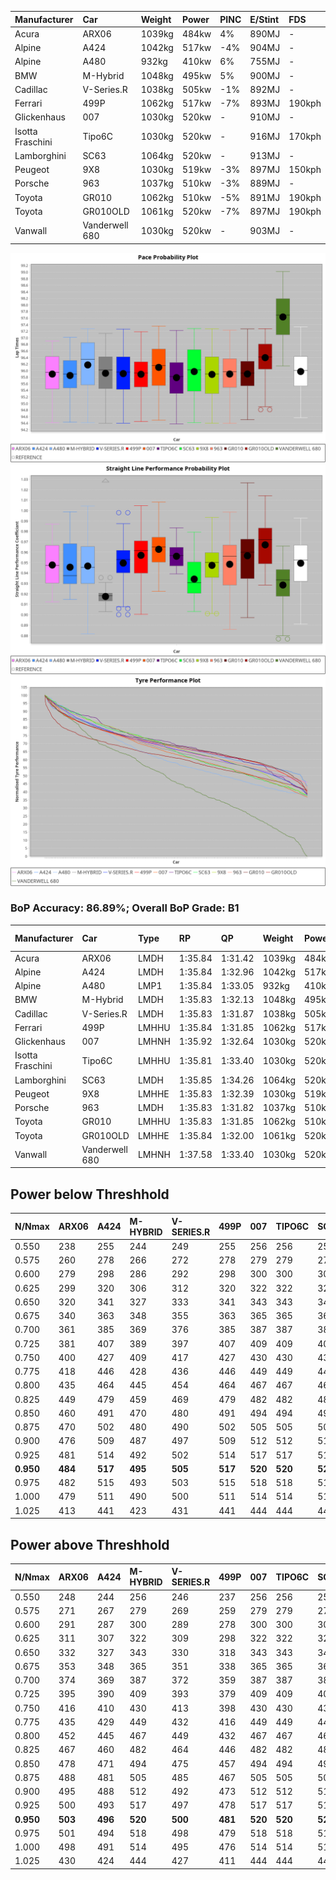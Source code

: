 | Manufacturer     | Car            | Weight | Power | PINC    | E/Stint | FDS     |
|:-|:-|:-|:-|:-|:-|:-|
| Acura            | ARX06          | 1039kg | 484kw | 4%      | 890MJ   |    -    |
| Alpine           | A424           | 1042kg | 517kw | -4%     | 904MJ   |    -    |
| Alpine           | A480           | 932kg  | 410kw | 6%      | 755MJ   |    -    |
| BMW              | M-Hybrid       | 1048kg | 495kw | 5%      | 900MJ   |    -    |
| Cadillac         | V-Series.R     | 1038kg | 505kw | -1%     | 892MJ   |    -    |
| Ferrari          | 499P           | 1062kg | 517kw | -7%     | 893MJ   | 190kph  |
| Glickenhaus      | 007            | 1030kg | 520kw |    -    | 910MJ   |    -    |
| Isotta Fraschini | Tipo6C         | 1030kg | 520kw |    -    | 916MJ   | 170kph  |
| Lamborghini      | SC63           | 1064kg | 520kw |    -    | 913MJ   |    -    |
| Peugeot          | 9X8            | 1030kg | 519kw | -3%     | 897MJ   | 150kph  |
| Porsche          | 963            | 1037kg | 510kw | -3%     | 889MJ   |    -    |
| Toyota           | GR010          | 1062kg | 510kw | -5%     | 891MJ   | 190kph  |
| Toyota           | GR010OLD       | 1061kg | 520kw | -7%     | 897MJ   | 190kph  |
| Vanwall          | Vanderwell 680 | 1030kg | 520kw |    -    | 903MJ   |    -    |

![PACECHART](./IMG/AUTO.png)
![STRAIGHTLINEPERFORMANCECHART](./IMG/AUTO_sp.png)
![TYREPERFORMANCECHART](./IMG/AUTO_tw.png)

### BoP Accuracy: 86.89%; Overall BoP Grade: B1
| Manufacturer     | Car            | Type  | RP      | QP      | Weight | Power¹ | Threshhold | PINC    | Power² | E/Stint | AVG Vmax  | FDS     | RDLC | L/Stint | BOP-Grade | Model Accuracy | Model Points | Match%  |
|:-|:-|:-|:-|:-|:-|:-|:-|:-|:-|:-|:-|:-|:-|:-|:-|:-|:-|:-|
| Acura            | ARX06          | LMDH  | 1:35.84 | 1:31.42 | 1039kg | 484kw  | 210.0kph   | 4%      | 503kw  |  890MJ  | 293.06kph |    -    | 1.02 | 37      | -B1       | 100.00%        | 995          | 85.59%  |
| Alpine           | A424           | LMDH  | 1:35.84 | 1:32.96 | 1042kg | 517kw  | 210.0kph   | -4%     | 496kw  |  904MJ  | 292.92kph |    -    | 1.02 | 37      | +C2       | 100.00%        | 642          | 72.81%  |
| Alpine           | A480           | LMP1  | 1:35.84 | 1:33.05 |  932kg | 410kw  | 210.0kph   | 6%      | 435kw  |  755MJ  | 292.57kph |    -    | 0.99 | 34      | ~A1       | 60.26%         | 849          | 100.00% |
| BMW              | M-Hybrid       | LMDH  | 1:35.83 | 1:32.13 | 1048kg | 495kw  | 210.0kph   | 5%      | 520kw  |  900MJ  | 290.19kph |    -    | 1.02 | 37      | -A2       | 100.00%        | 1714         | 91.33%  |
| Cadillac         | V-Series.R     | LMDH  | 1:35.83 | 1:31.87 | 1038kg | 505kw  | 210.0kph   | -1%     | 500kw  |  892MJ  | 293.23kph |    -    | 1.02 | 37      | ~A1       | 98.95%         | 2271         | 95.09%  |
| Ferrari          | 499P           | LMHHU | 1:35.84 | 1:31.85 | 1062kg | 517kw  | 210.0kph   | -7%     | 481kw  |  893MJ  | 293.18kph | 190kph  | 1.03 | 37      | -A2       | 99.93%         | 2718         | 93.08%  |
| Glickenhaus      | 007            | LMHNH | 1:35.92 | 1:32.64 | 1030kg | 520kw  | 0.0kph     |    -    | 520kw  |  910MJ  | 297.34kph |    -    | 0.96 | 37      | ~A1       | 96.34%         | 1634         | 100.00% |
| Isotta Fraschini | Tipo6C         | LMHHU | 1:35.81 | 1:33.40 | 1030kg | 520kw  | 0.0kph     |    -    | 520kw  |  916MJ  | 296.28kph | 170kph  | 1.07 | 37      | +C1       | 92.36%         | 133          | 76.66%  |
| Lamborghini      | SC63           | LMDH  | 1:35.85 | 1:34.26 | 1064kg | 520kw  | 210.0kph   |    -    | 520kw  |  913MJ  | 291.67kph |    -    | 1.03 | 37      | ~A1       | 96.54%         | 418          | 97.20%  |
| Peugeot          | 9X8            | LMHHE | 1:35.83 | 1:32.39 | 1030kg | 519kw  | 210.0kph   | -3%     | 503kw  |  897MJ  | 293.29kph | 150kph  | 1.03 | 37      | ~A1       | 88.68%         | 2617         | 100.00% |
| Porsche          | 963            | LMDH  | 1:35.83 | 1:31.82 | 1037kg | 510kw  | 210.0kph   | -3%     | 495kw  |  889MJ  | 293.31kph |    -    | 1.02 | 37      | -A2       | 99.98%         | 6168         | 93.74%  |
| Toyota           | GR010          | LMHHU | 1:35.83 | 1:31.85 | 1062kg | 510kw  | 210.0kph   | -5%     | 485kw  |  891MJ  | 293.19kph | 190kph  | 1.02 | 37      | ~A1       | 98.53%         | 3557         | 95.55%  |
| Toyota           | GR010OLD       | LMHHE | 1:35.84 | 1:32.00 | 1061kg | 520kw  | 210.0kph   | -7%     | 484kw  |  897MJ  | 294.97kph | 190kph  | 1.02 | 37      | ~A1       | 92.01%         | 1427         | 99.19%  |
| Vanwall          | Vanderwell 680 | LMHNH | 1:37.58 | 1:33.40 | 1030kg | 520kw  | 0.0kph     |    -    | 520kw  |  903MJ  | 291.24kph |    -    | 1.01 | 37      | +Ω1       | 94.62%         | 633          | 16.21%  |

## Power below Threshhold
| N/Nmax    | ARX06   | A424    | M-HYBRID | V-SERIES.R | 499P    | 007     | TIPO6C  | SC63    | 9X8     | 963     | GR010   | GR010OLD | VANDERWELL 680 | ​     | RPM      | A480    |
|:-|:-|:-|:-|:-|:-|:-|:-|:-|:-|:-|:-|:-|:-|:-|:-|:-|
|  0.550    |  238    |  255    |  244     |  249       |  255    |  256    |  256    |  256    |  256    |  251    |  251    |  256     |  256           |  ​    |   --     |   -     |
|  0.575    |  260    |  278    |  266     |  272       |  278    |  279    |  279    |  279    |  279    |  274    |  274    |  279     |  279           |  ​    |   --     |   -     |
|  0.600    |  279    |  298    |  286     |  292       |  298    |  300    |  300    |  300    |  299    |  295    |  295    |  300     |  300           |  ​    |   --     |   -     |
|  0.625    |  299    |  320    |  306     |  312       |  320    |  322    |  322    |  322    |  321    |  316    |  316    |  322     |  322           |  ​    |   --     |   -     |
|  0.650    |  320    |  341    |  327     |  333       |  341    |  343    |  343    |  343    |  342    |  337    |  337    |  343     |  343           |  ​    |   --     |   -     |
|  0.675    |  340    |  363    |  348     |  355       |  363    |  365    |  365    |  365    |  364    |  358    |  358    |  365     |  365           |  ​    |   --     |   -     |
|  0.700    |  361    |  385    |  369     |  376       |  385    |  387    |  387    |  387    |  386    |  380    |  380    |  387     |  387           |  ​    |   --     |   -     |
|  0.725    |  381    |  407    |  389     |  397       |  407    |  409    |  409    |  409    |  408    |  401    |  401    |  409     |  409           |  ​    |   --     |   -     |
|  0.750    |  400    |  427    |  409     |  417       |  427    |  430    |  430    |  430    |  429    |  422    |  422    |  430     |  430           |  ​    |   --     |   -     |
|  0.775    |  418    |  446    |  428     |  436       |  446    |  449    |  449    |  449    |  448    |  441    |  441    |  449     |  449           |  ​    |  5000    |  247    |
|  0.800    |  435    |  464    |  445     |  454       |  464    |  467    |  467    |  467    |  466    |  458    |  458    |  467     |  467           |  ​    |  5500    |  292    |
|  0.825    |  449    |  479    |  459     |  469       |  479    |  482    |  482    |  482    |  481    |  473    |  473    |  482     |  482           |  ​    |  6000    |  326    |
|  0.850    |  460    |  491    |  470     |  480       |  491    |  494    |  494    |  494    |  493    |  485    |  485    |  494     |  494           |  ​    |  6500    |  368    |
|  0.875    |  470    |  502    |  480     |  490       |  502    |  505    |  505    |  505    |  504    |  495    |  495    |  505     |  505           |  ​    |  7000    |  411    |
|  0.900    |  476    |  509    |  487     |  497       |  509    |  512    |  512    |  512    |  511    |  502    |  502    |  512     |  512           |  ​    |  7500    |  422    |
|  0.925    |  481    |  514    |  492     |  502       |  514    |  517    |  517    |  517    |  516    |  507    |  507    |  517     |  517           |  ​    |  8000    |  418    |
| **0.950** | **484** | **517** | **495**  | **505**    | **517** | **520** | **520** | **520** | **519** | **510** | **510** | **520**  | **520**        | **​** | **8500** | **421** |
|  0.975    |  482    |  515    |  493     |  503       |  515    |  518    |  518    |  518    |  517    |  508    |  508    |  518     |  518           |  ​    |  9000    |  211    |
|  1.000    |  479    |  511    |  490     |  500       |  511    |  514    |  514    |  514    |  513    |  505    |  505    |  514     |  514           |  ​    |   --     |   -     |
|  1.025    |  413    |  441    |  423     |  431       |  441    |  444    |  444    |  444    |  443    |  436    |  436    |  444     |  444           |  ​    |   --     |   -     |

## Power above Threshhold
| N/Nmax    | ARX06   | A424    | M-HYBRID | V-SERIES.R | 499P    | 007     | TIPO6C  | SC63    | 9X8     | 963     | GR010   | GR010OLD | VANDERWELL 680 | ​     | RPM      | A480    |
|:-|:-|:-|:-|:-|:-|:-|:-|:-|:-|:-|:-|:-|:-|:-|:-|:-|
|  0.550    |  248    |  244    |  256     |  246       |  237    |  256    |  256    |  256    |  248    |  244    |  239    |  238     |  256           |  ​    |   --     |   -     |
|  0.575    |  271    |  267    |  279     |  269       |  259    |  279    |  279    |  279    |  271    |  266    |  261    |  260     |  279           |  ​    |   --     |   -     |
|  0.600    |  291    |  287    |  300     |  289       |  278    |  300    |  300    |  300    |  291    |  286    |  280    |  279     |  300           |  ​    |   --     |   -     |
|  0.625    |  311    |  307    |  322     |  309       |  298    |  322    |  322    |  322    |  311    |  306    |  300    |  299     |  322           |  ​    |   --     |   -     |
|  0.650    |  332    |  327    |  343     |  330       |  318    |  343    |  343    |  343    |  332    |  327    |  320    |  320     |  343           |  ​    |   --     |   -     |
|  0.675    |  353    |  348    |  365     |  351       |  338    |  365    |  365    |  365    |  353    |  348    |  341    |  340     |  365           |  ​    |   --     |   -     |
|  0.700    |  374    |  369    |  387     |  372       |  359    |  387    |  387    |  387    |  374    |  369    |  362    |  361     |  387           |  ​    |   --     |   -     |
|  0.725    |  395    |  390    |  409     |  393       |  379    |  409    |  409    |  409    |  395    |  389    |  382    |  381     |  409           |  ​    |   --     |   -     |
|  0.750    |  416    |  410    |  430     |  413       |  398    |  430    |  430    |  430    |  416    |  409    |  401    |  400     |  430           |  ​    |   --     |   -     |
|  0.775    |  435    |  429    |  449     |  432       |  416    |  449    |  449    |  449    |  435    |  428    |  419    |  418     |  449           |  ​    |  5000    |  247    |
|  0.800    |  452    |  445    |  467     |  449       |  432    |  467    |  467    |  467    |  452    |  445    |  436    |  435     |  467           |  ​    |  5500    |  292    |
|  0.825    |  467    |  460    |  482     |  464       |  446    |  482    |  482    |  482    |  467    |  459    |  450    |  449     |  482           |  ​    |  6000    |  326    |
|  0.850    |  478    |  471    |  494     |  475       |  457    |  494    |  494    |  494    |  478    |  470    |  461    |  460     |  494           |  ​    |  6500    |  368    |
|  0.875    |  488    |  481    |  505     |  485       |  467    |  505    |  505    |  505    |  488    |  480    |  471    |  470     |  505           |  ​    |  7000    |  411    |
|  0.900    |  495    |  488    |  512     |  492       |  473    |  512    |  512    |  512    |  495    |  487    |  477    |  476     |  512           |  ​    |  7500    |  422    |
|  0.925    |  500    |  493    |  517     |  497       |  478    |  517    |  517    |  517    |  500    |  492    |  482    |  481     |  517           |  ​    |  8000    |  418    |
| **0.950** | **503** | **496** | **520**  | **500**    | **481** | **520** | **520** | **520** | **503** | **495** | **485** | **484**  | **520**        | **​** | **8500** | **421** |
|  0.975    |  501    |  494    |  518     |  498       |  479    |  518    |  518    |  518    |  501    |  493    |  483    |  482     |  518           |  ​    |  9000    |  211    |
|  1.000    |  498    |  491    |  514     |  495       |  476    |  514    |  514    |  514    |  498    |  490    |  480    |  479     |  514           |  ​    |   --     |   -     |
|  1.025    |  430    |  424    |  444     |  427       |  411    |  444    |  444    |  444    |  430    |  423    |  414    |  413     |  444           |  ​    |   --     |   -     |
